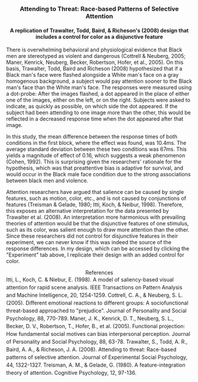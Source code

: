 <div style="text-align:center;"><h3>Attending to Threat: Race-based Patterns of Selective Attention</h3>
<h4>A replication of Trawalter, Todd, Baird, & Richeson's (2008) design that includes a control for color as a disjunctive feature</h4></div>

There is overwhelming behavioral and physiological evidence that Black men are stereotyped as violent and dangerous (Cottrell & Neuberg, 2005; Maner, Kenrick, Neuberg, Becker, Robertson, Hofer, et al., 2005). On this basis, Trawalter, Todd, Baird and Richeson (2008) hypothesized that if a Black man's face were flashed alongside a White man's face on a gray homogenous background, a subject would pay attention sooner to the Black man's face than the White man's face. The responses were measured using a dot-probe: After the images flashed, a dot appeared in the place of either one of the images, either on the left, or on the right. Subjects were asked to indicate, as quickly as possible, on which side the dot appeared. If the subject had been attending to one image more than the other, this would be reflected in a decreased response time when the dot appeared after that image.

In this study, the mean difference between the response times of both conditions in the first block, where the effect was found, was 10.4ms. The average standard deviation between these two conditions was 67ms. This yields a magnitude of effect of 0.16, which suggests a weak phenomenon (Cohen, 1992). This is surprising given the researchers' rationale for the hypothesis, which was that preattentive bias is adaptive for survival, and would occur in the Black male face condition due to the strong associations between black men and violence.

Attention researchers have argued that salience can be caused by single features, such as motion, color, etc., and is not caused by conjunctions of features (Treisman & Gelade, 1980; Itti, Koch, & Neibur, 1998). Therefore, this exposes an alternative interpretation for the data presented by Trawalter et al. (2008). An interpretation more harmonious with prevailing theories of attention would be that the disjunctive features of one stimulus, such as its color, was salient enough to draw more attention than the other. Since these researchers did not control for disjunctive features in their experiment, we can never know if this was indeed the source of the response differences. In my design, which can be accessed by clicking the "Experiment" tab above, I replicate their design with an added control for color.

<div style="text-align:center">References</div>

<div style="line-height:1.5">Itti, L., Koch, C. & Niebur, E. (1998). A model of saliency-based visual attention for rapid scene analysis. IEEE Transactions on Pattern Analysis and Machine Intelligence, 20, 1254-1259.
Cottrell, C. A., & Neuberg, S. L. (2005). Different emotional reactions to different groups: A sociofunctional threat-based approached to "prejudice". Journal of Personality and Social Psychology, 88, 770-789.
Maner, J. K., Kenrick, D. T., Neuberg, S. L., Becker, D. V., Robertson, T., Hofer, B., et al. (2005). Functional projection: How fundamental social motives can bias interpersonal perception. Journal of Personality and Social Psychology, 88, 63-78.
Trawalter, S., Todd, A. R., Baird, A. A., & Richeson, J. A. (2008). Attending to threat: Race-based patterns of selective attention. Journal of Experimental Social Psychology, 44, 1322-1327.
Treisman, A. M., & Gelade, G. (1980). A feature-integration theory of attention. Cognitive Psychology, 12, 97-136.</div>